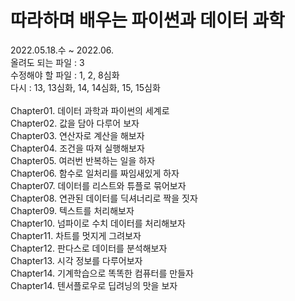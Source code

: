 # 따라하며 배우는 파이썬과 데이터 과학
2022.05.18.수 ~ 2022.06.
<br/> 올려도 되는 파일 : 3
<br/> 수정해야 할 파일 : 1, 2, 8심화
<br/> 다시 : 13, 13심화, 14, 14심화, 15, 15심화
<br/>
<br/> Chapter01. 데이터 과학과 파이썬의 세계로
<br/> Chapter02. 값을 담아 다루어 보자
<br/> Chapter03. 연산자로 계산을 해보자
<br/> Chapter04. 조건을 따져 실행해보자
<br/> Chapter05. 여러번 반복하는 일을 하자
<br/> Chapter06. 함수로 일처리를 짜임새있게 하자
<br/> Chapter07. 데이터를 리스트와 튜플로 묶어보자
<br/> Chapter08. 연관된 데이터를 딕셔너리로 짝을 짓자
<br/> Chapter09. 텍스트를 처리해보자
<br/> Chapter10. 넘파이로 수치 데이터를 처리해보자
<br/> Chapter11. 차트를 멋지게 그려보자
<br/> Chapter12. 판다스로 데이터를 분석해보자
<br/> Chapter13. 시각 정보를 다루어보자
<br/> Chapter14. 기계학습으로 똑똑한 컴퓨터를 만들자
<br/> Chapter14. 텐서플로우로 딥려닝의 맛을 보자

